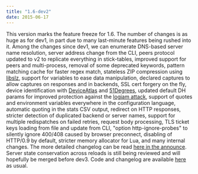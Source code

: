 ```yaml
---
title: "1.6-dev2"
date: 2015-06-17
---
```


This version marks the feature freeze for 1.6. The number of changes is as huge as for dev1, in part due to many last-minute features being rushed into it. Among the changes since dev1, we can enumerate DNS-based server name resolution, server address change from the CLI, peers protocol updated to v2 to replicate everything in stick-tables, improved support for peers and multi-process, removal of some deprecated keywords, pattern matching cache for faster regex match, stateless ZIP compression using [libslz](http://1wt.eu/projects/libslz/), support for variables to ease data manipulation, declared captures to allow captures on responses and in backends, SSL cert forgery on the fly, device identification with [DeviceAtlas](https://deviceatlas.com/deviceatlas-haproxy-module) and [51Degrees](https://github.com/51Degreesmobi/51Degrees-C), updated default DH params for improved protection against the [logjam attack](https://weakdh.org/), support of quotes and environment variables everywhere in the configuration language, automatic quoting in the stats CSV output, redirect on HTTP responses, stricter detection of duplicated backend or server names, support for multiple redispatches on failed retries, request body processing, TLS ticket keys loading from file and update from CLI, "option http-ignore-probes" to silently ignore 400/408 caused by browser preconnect, disabling of HTTP/0.9 by default, stricter memory allocator for Lua, and many internal changes. The more detailed changelog can be read [here in the announce](http://marc.info/?l=haproxy&m=143455374508423&w=2). Server state conservation across reloads is still being reviewed and will hopefully be merged before dev3. Code and changelog are available [here](/download/1.6/src/devel/) as usual.

